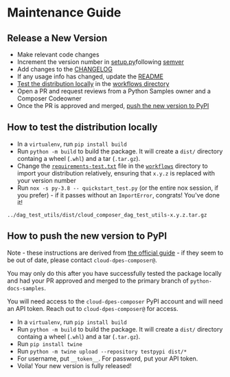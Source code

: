 # Maintenance Guide

## Release a New Version
* Make relevant code changes
* Increment the version number in [setup.py](./setup.py)following [semver](https://semver.org/)
* Add changes to the [CHANGELOG](./CHANGELOG.md)
* If any usage info has changed, update the [README](./README.md)
* [Test the distribution locally](#how-to-test-the-distribution-locally) in the [workflows directory](../workflows)
* Open a PR and request reviews from a Python Samples owner and a Composer Codeowner
* Once the PR is approved and merged, [push the new version to PyPI](#how-to-push-the-new-version-to-pypi)

## How to test the distribution locally
* In a `virtualenv`, run `pip install build`
* Run `python -m build` to build the package. It will create a `dist/` directory containg a wheel (`.whl`) and a tar (`.tar.gz`). 
* Change the [`requirements-test.txt`](../workflows/requirements-test.txt) file in the [`workflows`](../workflows) directory to import your distribution relatively, ensuring that `x.y.z` is replaced with your version number
* Run `nox -s py-3.8 -- quickstart_test.py` (or the entire nox session, if you prefer) - if it passes without an `ImportError`, congrats! You've done it! 

```
../dag_test_utils/dist/cloud_composer_dag_test_utils-x.y.z.tar.gz
```

## How to push the new version to PyPI
Note - these instructions are derived from [the official guide](https://packaging.python.org/tutorials/packaging-projects/) - if they seem to be out of date, please contact `cloud-dpes-composer@`. 

You may only do this after you have successfully tested the package locally and had your PR approved and merged to the primary branch of `python-docs-samples`.

You will need access to the `cloud-dpes-composer` PyPI account and will need an API token. Reach out to `cloud-dpes-composer@` for access. 

* In a `virtualenv`, run `pip install build`
* Run `python -m build` to build the package. It will create a `dist/` directory containg a wheel (`.whl`) and a tar (`.tar.gz`). 
* Run `pip install twine`
* Run `python -m twine upload --repository testpypi dist/*`
* For username, put `__token__`. For password, put your API token.
* Voila! Your new version is fully released!


